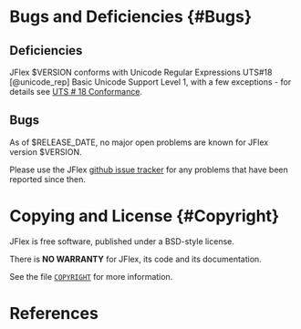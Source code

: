 Bugs and Deficiencies {#Bugs}
=====================

Deficiencies
------------

JFlex $VERSION conforms with Unicode Regular Expressions UTS\#18
[@unicode_rep] Basic Unicode Support Level 1, with a few exceptions - for
details see [UTS \# 18 Conformance](#unicoderegexconformance).

Bugs
----

As of $RELEASE_DATE, no major open problems are known for JFlex version
$VERSION.

Please use the JFlex [github issue tracker][github-issues] for any problems
that have been reported since then.

[github-issues]: https://github.com/jflex-de/jflex/labels/bug


Copying and License {#Copyright}
===================

JFlex is free software, published under a BSD-style license.

There is **NO WARRANTY** for JFlex, its code and its documentation.

See the file [`COPYRIGHT`](COPYRIGHT) for more information.


References
==========

